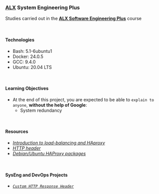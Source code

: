 ### [ALX](https://www.alxafrica.com/) System Engineering Plus

Studies carried out in the **[ALX Software Engineering Plus](https://www.alxafrica.com/software-engineering-plus/)** course

<br />

#### Technologies

* Bash:     5.1-6ubuntu1
* Docker:   24.0.5
* GCC:      9.4.0
* Ubuntu:   20.04 LTS

<br />

#### Learning Objectives

* At the end of this project, you are expected to be able to `explain to anyone`, **without the help of Google**:
    * System redundancy

<br />

#### Resources

* _[Introduction to load-balancing and HAproxy](https://www.digitalocean.com/community/tutorials/an-introduction-to-haproxy-and-load-balancing-concepts)_
* _[HTTP header](https://www.techopedia.com/definition/27178/http-header)_
* _[Debian/Ubuntu HAProxy packages](https://haproxy.debian.net/)_

<br />

#### SysEng and DevOps Projects

* _[`Custom HTTP Response Header`](0-custom_http_response_header)_

<br />
